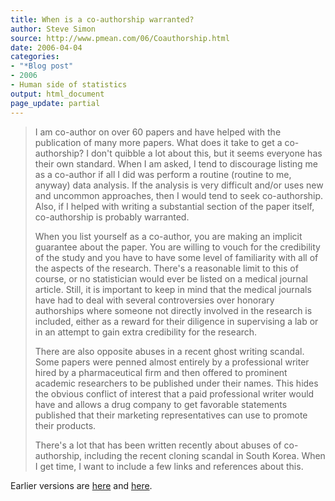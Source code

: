 ```yaml
---
title: When is a co-authorship warranted?
author: Steve Simon
source: http://www.pmean.com/06/Coauthorship.html
date: 2006-04-04
categories:
- "*Blog post"
- 2006
- Human side of statistics
output: html_document
page_update: partial
---
```


> I am co-author on over 60 papers and have helped with the publication
> of many more papers. What does it take to get a co-authorship? I
> don't quibble a lot about this, but it seems everyone has their own
> standard. When I am asked, I tend to discourage listing me as a
> co-author if all I did was perform a routine (routine to me, anyway)
> data analysis. If the analysis is very difficult and/or uses new and
> uncommon approaches, then I would tend to seek co-authorship. Also, if
> I helped with writing a substantial section of the paper itself,
> co-authorship is probably warranted.
>
> When you list yourself as a co-author, you are making an implicit
> guarantee about the paper. You are willing to vouch for the
> credibility of the study and you have to have some level of
> familiarity with all of the aspects of the research. There's a
> reasonable limit to this of course, or no statistician would ever be
> listed on a medical journal article. Still, it is important to keep in
> mind that the medical journals have had to deal with several
> controversies over honorary authorships where someone not directly
> involved in the research is included, either as a reward for their
> diligence in supervising a lab or in an attempt to gain extra
> credibility for the research.
>
> There are also opposite abuses in a recent ghost writing scandal. Some
> papers were penned almost entirely by a professional writer hired by a
> pharmaceutical firm and then offered to prominent academic researchers
> to be published under their names. This hides the obvious conflict of
> interest that a paid professional writer would have and allows a drug
> company to get favorable statements published that their marketing
> representatives can use to promote their products.
>
> There's a lot that has been written recently about abuses of
> co-authorship, including the recent cloning scandal in South Korea.
> When I get time, I want to include a few links and references about
> this.

Earlier versions are [here][sim1] and [here][sim2].

[sim1]: http://www.pmean.com/06/Coauthorship.html
[sim2]: http://new.pmean.com/Coauthorship/

